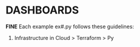 # DASHBOARDS

**FINE**
Each example ex#.py follows these guidelines:
1. Infrastructure in Cloud > Terraform > Py